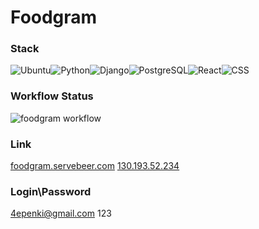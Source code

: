 # Foodgram
### Stack
![Ubuntu](https://img.shields.io/badge/Ubuntu-E95420?style=for-the-badge&logo=ubuntu&logoColor=white)![Python](https://img.shields.io/badge/Python-3776AB?style=for-the-badge&logo=python&logoColor=white)![Django](https://img.shields.io/badge/Django-092E20?style=for-the-badge&logo=django&logoColor=white)![PostgreSQL](https://img.shields.io/badge/PostgreSQL-316192?style=for-the-badge&logo=postgresql&logoColor=white)![React](https://img.shields.io/badge/React-20232A?style=for-the-badge&logo=react&logoColor=61DAFB)![CSS](https://img.shields.io/badge/CSS-239120?&style=for-the-badge&logo=css3&logoColor=white)
### Workflow Status
![foodgram workflow](https://github.com/HellfastUSMC/foodgram-project-react/actions/workflows/main.yml/badge.svg)

### Link
[foodgram.servebeer.com](http://foodgram.servebeer.com/)
[130.193.52.234](http://130.193.52.234/)

### Login\Password
4epenki@gmail.com
123